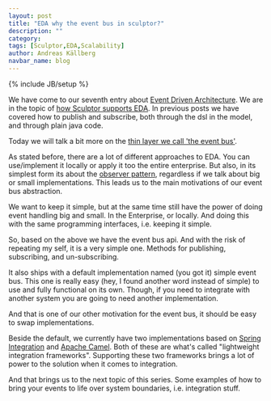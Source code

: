 ```yaml
---
layout: post
title: "EDA why the event bus in sculptor?"
description: ""
category: 
tags: [Sculptor,EDA,Scalability]
author: Andreas Källberg
navbar_name: blog
---
```

{% include JB/setup %}

We have come to our seventh entry about [Event Driven Architecture][1]. We are in the topic of [how Sculptor supports EDA][5]. In previous posts we have covered how to publish and subscribe, both through the dsl in the model, and through plain java code.

Today we will talk a bit more on the [thin layer we call 'the event bus'][5].

As stated before, there are a lot of different approaches to EDA. You can use/implement it locally or apply it too the entire enterprise. But also, in its simplest form its about the [observer pattern][4], regardless if we talk about big or small implementations. This leads us to the main motivations of our event bus abstraction.

We want to keep it simple, but at the same time still have the power of doing event handling big and small. In the Enterprise, or locally. And doing this with the same programming interfaces, i.e. keeping it simple.

So, based on the above we have the event bus api. And with the risk of repeating my self, it is a very simple one. Methods for publishing, subscribing, and un-subscribing.

It also ships with a default implementation named (you got it) simple event bus. This one is really easy (hey, I found another word instead of simple) to use and fully functional on its own. Though, if you need to integrate with another system you are going to need another implementation.

And that is one of our other motivation for the event bus, it should be easy to swap implementations.

Beside the default, we currently have two implementations based on [Spring Integration][2] and [Apache Camel][3]. Both of these are what's called "lightweight integration frameworks". Supporting these two frameworks brings a lot of power to the solution when it comes to integration.

And that brings us to the next topic of this series. Some examples of how to bring your events to life over system boundaries, i.e. integration stuff.


   [1]: https://en.wikipedia.org/wiki/Event-driven_architecture
   [2]: https://www.springsource.org/spring-integration
   [3]: https://camel.apache.org/
   [4]: https://en.wikipedia.org/wiki/Observer_pattern
   [5]: https://sculptorgenerator.org/2010/07/19/eda-sculptor-support/
